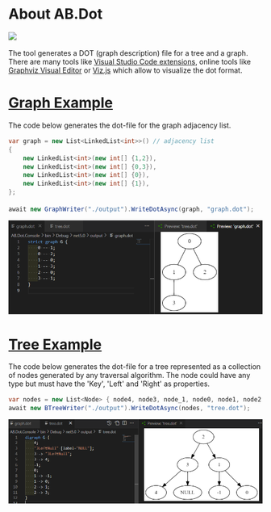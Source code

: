 # About AB.Dot


<a href="https://www.nuget.org/packages/AB.Dot"><img src="https://img.shields.io/nuget/v/AB.Dot.svg?style=flat&logo=nuget"></a>


The tool generates a DOT (graph description) file for a tree and a graph.
There are many tools like [Visual Studio Code extensions](https://marketplace.visualstudio.com/search?term=graphviz&target=VSCode&category=Programming%20Languages&sortBy=Relevance), online tools like [Graphviz Visual Editor](http://magjac.com/graphviz-visual-editor/) or [Viz.js](http://viz-js.com/) which allow to visualize the dot format.

# [Graph Example](https://github.com/ABorovtsov/AB.Dot/blob/main/AB.Dot.Console/Program.cs#L18)

The code below generates the dot-file for the graph adjacency list.

```c#
var graph = new List<LinkedList<int>>() // adjacency list
{
    new LinkedList<int>(new int[] {1,2}),
    new LinkedList<int>(new int[] {0,3}),
    new LinkedList<int>(new int[] {0}),
    new LinkedList<int>(new int[] {1}),
};

await new GraphWriter("./output").WriteDotAsync(graph, "graph.dot");
```

![Example](./img/graph.png)

# [Tree Example](https://github.com/ABorovtsov/AB.Dot/blob/main/AB.Dot.Console/Program.cs#L29)

The code below generates the dot-file for a tree represented as a collection of nodes generated by any traversal algorithm. The node could have any type but must have the 'Key', 'Left' and 'Right' as properties.

```c#
var nodes = new List<Node> { node4, node3, node_1, node0, node1, node2 }; // the product of any traversal algorithm 
await new BTreeWriter("./output").WriteDotAsync(nodes, "tree.dot");

```

![Example](./img/tree.png)